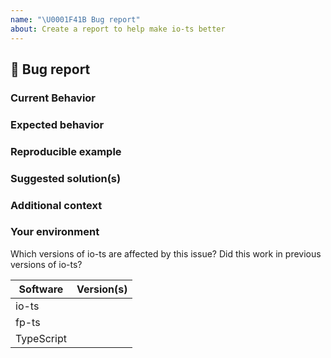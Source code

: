 ```yaml
---
name: "\U0001F41B Bug report"
about: Create a report to help make io-ts better
---
```


## 🐛 Bug report

### Current Behavior

<!-- If applicable, add screenshots to help explain your problem. -->

### Expected behavior

<!-- A clear and concise description of what you expected to happen. -->

### Reproducible example

### Suggested solution(s)

<!-- How could we solve this bug? What changes would need to made to io-ts? -->

### Additional context

<!-- Add any other context about the problem here.  -->

### Your environment

Which versions of io-ts are affected by this issue? Did this work in previous versions of io-ts?

<!-- PLEASE FILL THIS OUT -->

| Software   | Version(s) |
| ---------- | ---------- |
| io-ts      |            |
| fp-ts      |            |
| TypeScript |            |
